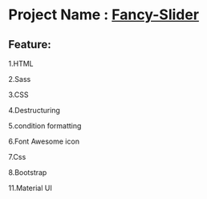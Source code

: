 # Project Name : [Fancy-Slider](https://mosharof-hossen.github.io/fancy-slider-Assignment/)

## Feature: 

1.HTML

2.Sass

3.CSS

4.Destructuring

5.condition formatting

6.Font Awesome icon

7.Css

8.Bootstrap

11.Material UI
